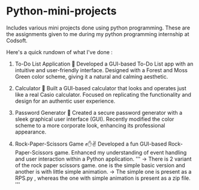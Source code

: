 # Python-mini-projects
Includes various mini projects done using python programming. These are the assignments given to me during my python programming internship at Codsoft.

Here's a quick rundown of what I've done :

1. To-Do List Application 📝
Developed a GUI-based To-Do List app with an intuitive and user-friendly interface.
Designed with a Forest and Moss Green color scheme, giving it a natural and calming aesthetic.

2. Calculator 🧮
Built a GUI-based calculator that looks and operates just like a real Casio calculator.
Focused on replicating the functionality and design for an authentic user experience.

3. Password Generator 🔐
Created a secure password generator with a sleek graphical user interface (GUI).
Recently modified the color scheme to a more corporate look, enhancing its professional appearance.

4. Rock-Paper-Scissors Game ✊✋✌️
Developed a fun GUI-based Rock-Paper-Scissors game.
Enhanced my understanding of event handling and user interaction within a Python application.
'''
  -> There is 2 variant of the rock paper scissors game. one is the simple basic version and another is with little simple animation.
  -> The simple one is present as a RPS.py , whereas the one with simple animation is present as a zip file.
'''
